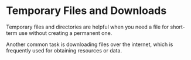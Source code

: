 # Temporary Files and Downloads

Temporary files and directories are helpful when you need a file for short-term 
use without creating a permanent one.

Another common task is downloading files 
over the internet, which is frequently used for obtaining resources or data.
